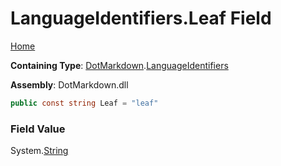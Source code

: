 # LanguageIdentifiers\.Leaf Field

[Home](../../../README.md)

**Containing Type**: [DotMarkdown](../../README.md)\.[LanguageIdentifiers](../README.md)

**Assembly**: DotMarkdown\.dll

```csharp
public const string Leaf = "leaf"
```

### Field Value

System\.[String](https://docs.microsoft.com/en-us/dotnet/api/system.string)